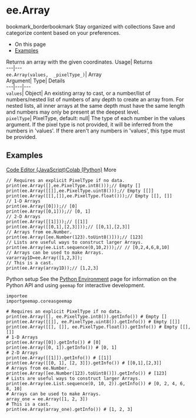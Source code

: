  
#  ee.Array
bookmark_borderbookmark Stay organized with collections  Save and categorize content based on your preferences.
  * On this page
  * [Examples](https://developers.google.com/earth-engine/apidocs/ee-array#examples)


Returns an array with the given coordinates. 
Usage| Returns  
---|---  
`ee.Array(values,  _pixelType_)`| Array  
Argument| Type| Details  
---|---|---  
`values`| Object| An existing array to cast, or a number/list of numbers/nested list of numbers of any depth to create an array from. For nested lists, all inner arrays at the same depth must have the same length and numbers may only be present at the deepest level.  
`pixelType`| PixelType, default: null| The type of each number in the values argument. If the pixel type is not provided, it will be inferred from the numbers in 'values'. If there aren't any numbers in 'values', this type must be provided.  
## Examples
[Code Editor (JavaScript)](https://developers.google.com/earth-engine/apidocs/ee-array#code-editor-javascript-sample)[Colab (Python)](https://developers.google.com/earth-engine/apidocs/ee-array#colab-python-sample) More
```
// Requires an explicit PixelType if no data.
print(ee.Array([],ee.PixelType.int8()));// Empty []
print(ee.Array([[]],ee.PixelType.uint8()));// Empty [[]]
print(ee.Array([[],[]],ee.PixelType.float()));// Empty [[], []]
// 1-D Arrays
print(ee.Array([0]));// [0]
print(ee.Array([0,1]));// [0, 1]
// 2-D Arrays
print(ee.Array([[1]]));// [[1]]
print(ee.Array([[0,1],[2,3]]));// [[0,1],[2,3]]
// Arrays from ee.Number.
print(ee.Array([ee.Number(123).toUint8()]));// [123]
// Lists are useful ways to construct larger Arrays.
print(ee.Array(ee.List.sequence(0,10,2)));// // [0,2,4,6,8,10]
// Arrays can be used to make Arrays.
vararray1D=ee.Array([1,2,3]);
// This is a cast.
print(ee.Array(array1D));// [1,2,3]
```
Python setup
See the [ Python Environment](https://developers.google.com/earth-engine/guides/python_install) page for information on the Python API and using `geemap` for interactive development.
```
importee
importgeemap.coreasgeemap
```
```
# Requires an explicit PixelType if no data.
print(ee.Array([], ee.PixelType.int8()).getInfo()) # Empty []
print(ee.Array([[]], ee.PixelType.uint8()).getInfo()) # Empty [[]]
print(ee.Array([[], []], ee.PixelType.float()).getInfo()) # Empty [[], []]
# 1-D Arrays
print(ee.Array([0]).getInfo()) # [0]
print(ee.Array([0, 1]).getInfo()) # [0, 1]
# 2-D Arrays
print(ee.Array([[1]]).getInfo()) # [[1]]
print(ee.Array([[0, 1], [2, 3]]).getInfo()) # [[0,1],[2,3]]
# Arrays from ee.Number.
print(ee.Array([ee.Number(123).toUint8()]).getInfo()) # [123]
# Lists are useful ways to construct larger Arrays.
print(ee.Array(ee.List.sequence(0, 10, 2)).getInfo()) # [0, 2, 4, 6, 8, 10]
# Arrays can be used to make Arrays.
array_one = ee.Array([1, 2, 3])
# This is a cast.
print(ee.Array(array_one).getInfo()) # [1, 2, 3]
```

